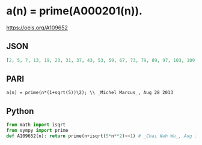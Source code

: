 # a\(n\) \= prime\(A000201\(n\)\)\.
https://oeis.org/A109652
## JSON
```JSON
[2, 5, 7, 13, 19, 23, 31, 37, 43, 53, 59, 67, 73, 79, 89, 97, 103, 109, 113, 131, 137, 149, 157, 163, 173, 181, 191, 197, 199, 223, 229, 233, 241, 257, 263, 271, 277, 283, 307, 311, 317, 331, 347, 353, 359, 373, 383, 389, 401, 409, 421, 433, 439, 449, 457, 463]
```
## PARI
```PARI
a(n) = prime(n*(1+sqrt(5))\2); \\ _Michel Marcus_, Aug 28 2013
```
## Python
```Python
from math import isqrt
from sympy import prime
def A109652(n): return prime(n+isqrt(5*n**2)>>1) # _Chai Wah Wu_, Aug 10 2022
```

